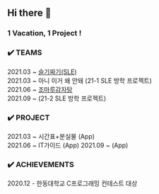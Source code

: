 ## Hi there 👋  

### 1 Vacation, 1 Project !    

### ✔️ TEAMS 
2021.03 ~ [슬기짜기(SLE)](https://github.com/HGU-slegizzagi)  
2021.03 ~ 아니 이거 왜 안돼 (21-1 SLE 방학 프로젝트)  
2021.06 ~ [조마루감자탕](https://github.com/JMRGJT)  
2021.09 ~ (21-2 SLE 방학 프로젝트)  

### ✔️ PROJECT  
2021.03 ~ 시간표+분실물 (App)  
2021.06 ~ IT가이드 (App)
2021.09 ~ (App)  

### ✔️ ACHIEVEMENTS    
2020.12 - 한동대학교 C프로그래밍 컨테스트 대상
